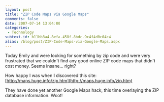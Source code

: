 ```yaml
---
layout: post
title: "ZIP Code Maps via Google Maps"
comments: false
date: 2007-07-14 13:04:00
categories:
 - Technology
subtext-id: b11bb8a4-8efa-458f-8bdc-9c4f4d0c04c4
alias: /blog/post/ZIP-Code-Maps-via-Google-Maps.aspx
---
```



Today Emily and were looking for something by zip code and were very frustrated that we couldn't find any good online ZIP code maps that didn't cost money. Seems insane... right?

How happy I was when I discovered this site: [http://maps.huge.info/zip.htm](http://maps.huge.info/zip.htm)

They have done yet another Google Maps hack, this time overlaying the ZIP database information. Woot!
